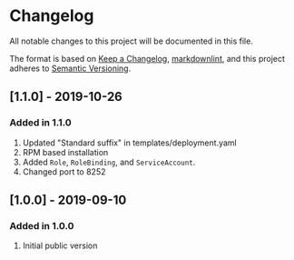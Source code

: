 # Changelog

All notable changes to this project will be documented in this file.

The format is based on [Keep a Changelog](https://keepachangelog.com/en/1.0.0/),
[markdownlint](https://dlaa.me/markdownlint/),
and this project adheres to [Semantic Versioning](https://semver.org/spec/v2.0.0.html).

## [1.1.0] - 2019-10-26

### Added in 1.1.0

1. Updated "Standard suffix" in templates/deployment.yaml
1. RPM based installation
1. Added `Role`, `RoleBinding`, and `ServiceAccount`.
1. Changed port to 8252

## [1.0.0] - 2019-09-10

### Added in 1.0.0

1. Initial public version
